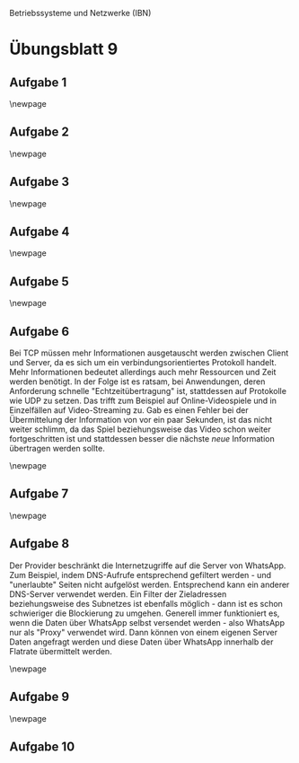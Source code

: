 Betriebssysteme und Netzwerke (IBN)

# Übungsblatt 9

## Aufgabe 1

\newpage

## Aufgabe 2

\newpage

## Aufgabe 3

\newpage

## Aufgabe 4

\newpage

## Aufgabe 5

\newpage

## Aufgabe 6

Bei TCP müssen mehr Informationen ausgetauscht werden zwischen Client und Server, da es sich um ein verbindungsorientiertes Protokoll handelt. Mehr Informationen bedeutet allerdings auch mehr Ressourcen und Zeit werden benötigt. In der Folge ist es ratsam, bei Anwendungen, deren Anforderung schnelle "Echtzeitübertragung" ist, stattdessen auf Protokolle wie UDP zu setzen. Das trifft zum Beispiel auf Online-Videospiele und in Einzelfällen auf Video-Streaming zu. Gab es einen Fehler bei der Übermittelung der Information von vor ein paar Sekunden, ist das nicht weiter schlimm, da das Spiel beziehungsweise das Video schon weiter fortgeschritten ist und stattdessen besser die nächste _neue_ Information übertragen werden sollte.

\newpage

## Aufgabe 7

\newpage

## Aufgabe 8

Der Provider beschränkt die Internetzugriffe auf die Server von WhatsApp. Zum Beispiel, indem DNS-Aufrufe entsprechend gefiltert werden - und "unerlaubte" Seiten nicht aufgelöst werden. Entsprechend kann ein anderer DNS-Server verwendet werden. Ein Filter der Zieladressen beziehungsweise des Subnetzes ist ebenfalls möglich - dann ist es schon schwieriger die Blockierung zu umgehen. Generell immer funktioniert es, wenn die Daten über WhatsApp selbst versendet werden - also WhatsApp nur als "Proxy" verwendet wird. Dann können von einem eigenen Server Daten angefragt werden und diese Daten über WhatsApp innerhalb der Flatrate übermittelt werden.

\newpage

## Aufgabe 9

\newpage

## Aufgabe 10
